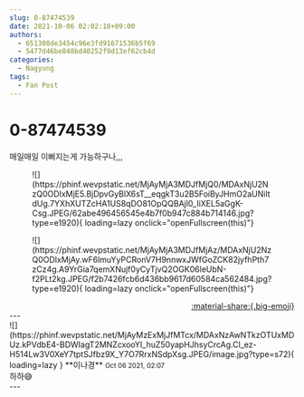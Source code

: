 ```yaml
---
slug: 0-87474539
date: 2021-10-06 02:02:18+09:00
authors:
  - 651308de3454c96e3fd91671536b5f69
  - 5477d46be848bd40252f9d13ef62cb4d
categories:
  - Nagyung
tags:
  - Fan Post
---
```


# 0-87474539

<div class="post-container" markdown="1">
<div class="content-container md-sidebar__scrollwrap" markdown="1">

매일매일 이뻐지는게 가능하구나,,,
<figure markdown="1">
![](https://phinf.wevpstatic.net/MjAyMjA3MDJfMjQ0/MDAxNjU2NzQ0ODIxMjE5.BjDpvGyBlX6sT__eqgkT3u2B5FoiByJHmO2aUNiltdUg.7YXhXUTZcHA1US8qDO81OpQQBAjl0_IiXEL5aGgK-Csg.JPEG/62abe496456545e4b7f0b947c884b714146.jpg?type=e1920){ loading=lazy onclick="openFullscreen(this)"}
</figure>

<figure markdown="1">
![](https://phinf.wevpstatic.net/MjAyMjA3MDJfMjAz/MDAxNjU2NzQ0ODIxMjAy.wF6lmuYyPCRonV7H9nnwxJWfGoZCK82jyfhPth7zCz4g.A9YrGia7qemXNujf0yCyTjvQ2OGK06leUbN-f2PLt2kg.JPEG/f2b7426fcb6d436bb9617d60584ca562484.jpg?type=e1920){ loading=lazy onclick="openFullscreen(this)"}
</figure>


</div>
</div>

<div style="text-align: right;" markdown="1">
<a href="https://weverse.io/fromis9/fanpost/0-87474539" style="text-align: right;">:material-share:{.big-emoji}</a>
</div>
---

<div class="comments-container md-sidebar__scrollwrap" markdown="1">
<div class="comment" markdown="1">
<div class='id-container' markdown="1">
![](https://phinf.wevpstatic.net/MjAyMzExMjJfMTcx/MDAxNzAwNTkzOTUxMDUz.kPVdbE4-BDWIagT2MNZcxooYI_huZ50yapHJhsyCrcAg.Cl_ez-H514Lw3V0XeY7tptSJfbz9X_Y7O7RrxNSdpXsg.JPEG/image.jpg?type=s72){ loading=lazy }
**<span class="artist">이나경</span>** <small>Oct 06 2021, 02:07</small><br>
</div>
<div class='comment-body' markdown="1">
하하😅
</div>
</div>
</div>
---
